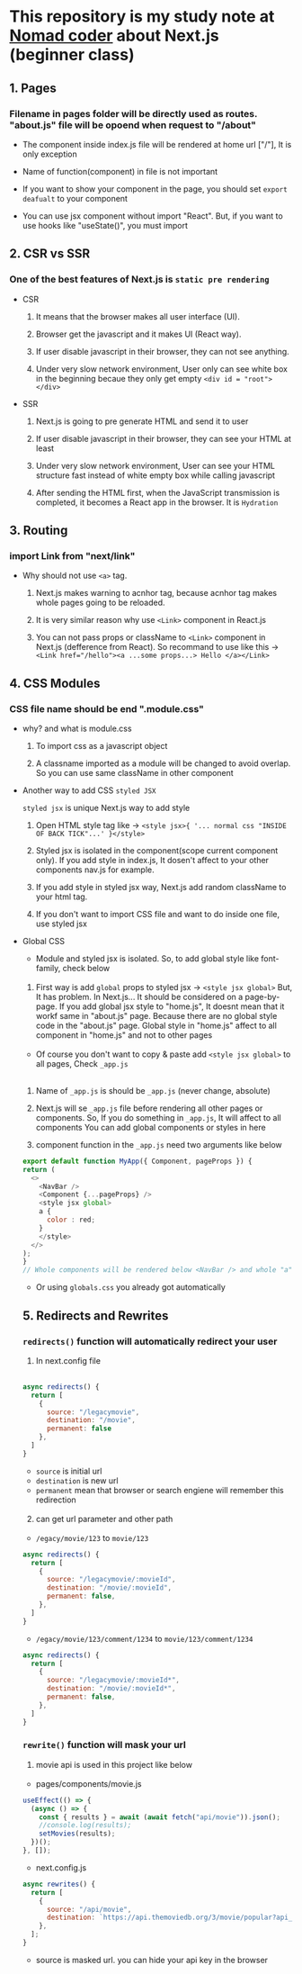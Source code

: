 # This repository is my study note at [Nomad coder](https://nomadcoders.co/) about Next.js (beginner class)

## 1. Pages

### Filename in pages folder will be directly used as routes. "about.js" file will be opoend when request to "/about"

- The component inside index.js file will be rendered at home url ["/"], It is only exception

- Name of function(component) in file is not important

- If you want to show your component in the page, you should set `export deafualt` to your component

- You can use jsx component without import "React". But, if you want to use hooks like "useState()", you must import

## 2. CSR vs SSR

### One of the best features of Next.js is `static pre rendering`

- CSR

  1. It means that the browser makes all user interface (UI).

  2. Browser get the javascript and it makes UI (React way).

  3. If user disable javascript in their browser, they can not see anything.

  4. Under very slow network environment, User only can see white box in the beginning becaue they only get empty `<div id = "root"></div>`

- SSR

  1. Next.js is going to pre generate HTML and send it to user

  2. If user disable javascript in their browser, they can see your HTML at least

  3. Under very slow network environment, User can see your HTML structure fast instead of white empty box while calling javascript

  4. After sending the HTML first, when the JavaScript transmission is completed, it becomes a React app in the browser. It is `Hydration`

## 3. Routing

### import Link from "next/link"

- Why should not use `<a>` tag.

  1. Next.js makes warning to acnhor tag, because acnhor tag makes whole pages going to be reloaded.

  2. It is very similar reason why use `<Link>` component in React.js

  3. You can not pass props or className to `<Link>` component in Next.js (defference from React). So recommand to use like this &rarr; `<Link href="/hello"><a ...some props...> Hello </a></Link>`

## 4. CSS Modules

### CSS file name should be end ".module.css"

- why? and what is module.css

  1. To import css as a javascript object

  2. A classname imported as a module will be changed to avoid overlap. So you can use same className in other component

- Another way to add CSS `styled JSX`

  `styled jsx` is unique Next.js way to add style

  1. Open HTML style tag like &rarr; `<style jsx>{ '... normal css "INSIDE OF BACK TICK"...' }</style>`

  2. Styled jsx is isolated in the component(scope current component only).
     If you add style in index.js, It dosen't affect to your other components nav.js for example.

  3. If you add style in styled jsx way, Next.js add random className to your html tag.

  4. If you don't want to import CSS file and want to do inside one file, use styled jsx

- Global CSS

  - Module and styled jsx is isolated. So, to add global style like font-family, check below <br/><br/>

  1. First way is add `global` props to styled jsx &rarr; `<style jsx global>`
     But, It has problem. In Next.js... It should be considered on a page-by-page.
     If you add global jsx style to "home.js", It doesnt mean that it workf same in "about.js" page.
     Because there are no global style code in the "about.js" page.
     Global style in "home.js" affect to all component in "home.js" and not to other pages<br/><br/>

  - Of course you don't want to copy & paste add `<style jsx global>` to all pages, Check `_app.js`<br/><br/>

  1. Name of `_app.js` is should be `_app.js` (never change, absolute)

  2. Next.js will se `_app.js` file before rendering all other pages or components.
     So, If you do something in `_app.js`, It will affect to all components
     You can add global components or styles in here

  3. component function in the `_app.js` need two arguments like below

  ```javascript
  export default function MyApp({ Component, pageProps }) {
  return (
    <>
      <NavBar />
      <Component {...pageProps} />
      <style jsx global>
      a {
        color : red;
      }
      </style>
    </>
  );
  }
  // Whole components will be rendered below <NavBar /> and whole "a" tag will be colored "red"
  ```

  - Or using `globals.css` you already got automatically

  ## 5. Redirects and Rewrites

  ### `redirects()` function will automatically redirect your user

  1. In next.config file<br/><br/>

  ```javascript
  async redirects() {
    return [
      {
        source: "/legacymovie",
        destination: "/movie",
        permanent: false
      },
    ]
  }
  ```

  - `source` is initial url
  - `destination` is new url
  - `permanent` mean that browser or search engiene will remember this redirection<br/><br/>

  2. can get url parameter and other path<br/><br/>

  - `/egacy/movie/123` to `movie/123`

  ```javascript
  async redirects() {
    return [
      {
        source: "/legacymovie/:movieId",
        destination: "/movie/:movieId",
        permanent: false,
      },
    ]
  }
  ```

  - `/egacy/movie/123/comment/1234` to `movie/123/comment/1234`

  ```javascript
  async redirects() {
    return [
      {
        source: "/legacymovie/:movieId*",
        destination: "/movie/:movieId*",
        permanent: false,
      },
    ]
  }
  ```

  ### `rewrite()` function will mask your url

  1. movie api is used in this project like below<br/><br/>

  - pages/components/movie.js

  ```javascript
  useEffect(() => {
    (async () => {
      const { results } = await (await fetch("api/movie")).json();
      //console.log(results);
      setMovies(results);
    })();
  }, []);
  ```

  - next.config.js

  ```javascript
  async rewrites() {
    return [
      {
        source: "/api/movie",
        destination: `https://api.themoviedb.org/3/movie/popular?api_key=${API_KEY}`,
      },
    ];
  }
  ```

  - source is masked url. you can hide your api key in the browser
